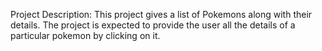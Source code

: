 Project Description: This project gives a list of Pokemons along with their details. The project is expected to provide the user all the details of a particular pokemon by clicking on it.
